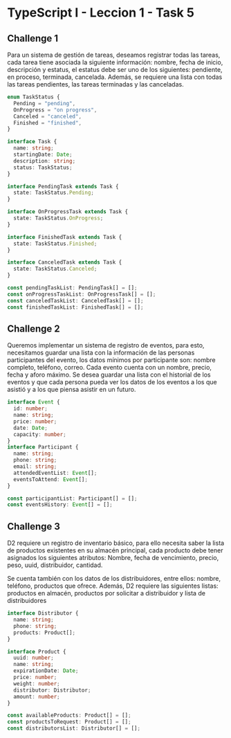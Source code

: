 # TypeScript I - Leccion 1 - Task 5

## Challenge 1

Para un sistema de gestión de tareas, deseamos registrar todas las tareas, cada tarea tiene asociada la siguiente información: nombre, fecha de inicio, descripción y estatus, el estatus debe ser uno de los siguientes: pendiente, en proceso, terminada, cancelada. Además, se requiere una lista con todas las tareas pendientes, las tareas terminadas y las canceladas.

```ts
enum TaskStatus {
  Pending = "pending",
  OnProgress = "on progress",
  Canceled = "canceled",
  Finished = "finished",
}

interface Task {
  name: string;
  startingDate: Date;
  description: string;
  status: TaskStatus;
}

interface PendingTask extends Task {
  state: TaskStatus.Pending;
}

interface OnProgressTask extends Task {
  state: TaskStatus.OnProgress;
}

interface FinishedTask extends Task {
  state: TaskStatus.Finished;
}

interface CanceledTask extends Task {
  state: TaskStatus.Canceled;
}

const pendingTaskList: PendingTask[] = [];
const onProgressTaskList: OnProgressTask[] = [];
const canceledTaskList: CanceledTask[] = [];
const finishedTaskList: FinishedTask[] = [];
```

## Challenge 2

Queremos implementar un sistema de registro de eventos, para esto, necesitamos guardar una lista con la información de las personas participantes del evento, los datos mínimos por participante son: nombre completo, teléfono, correo. Cada evento cuenta con un nombre, precio, fecha y aforo máximo. Se desea guardar una lista con el historial de los eventos y que cada persona pueda ver los datos de los eventos a los que asistió y a los que piensa asistir en un futuro.

```ts
interface Event {
  id: number;
  name: string;
  price: number;
  date: Date;
  capacity: number;
}
interface Participant {
  name: string;
  phone: string;
  email: string;
  attendedEventList: Event[];
  eventsToAttend: Event[];
}

const participantList: Participant[] = [];
const eventsHistory: Event[] = [];
```

## Challenge 3

D2 requiere un registro de inventario básico, para ello necesita saber la lista de productos existentes en su almacén principal, cada producto debe tener asignados los siguientes atributos: Nombre, fecha de vencimiento, precio, peso, uuid, distribuidor, cantidad.

Se cuenta también con los datos de los distribuidores, entre ellos: nombre, teléfono, productos que ofrece. Además, D2 requiere las siguientes listas: productos en almacén, productos por solicitar a distribuidor y lista de distribuidores

```ts
interface Distributor {
  name: string;
  phone: string;
  products: Product[];
}

interface Product {
  uuid: number;
  name: string;
  expirationDate: Date;
  price: number;
  weight: number;
  distributor: Distributor;
  amount: number;
}

const availableProducts: Product[] = [];
const productsToRequest: Product[] = [];
const distributorsList: Distributor[] = [];
```
